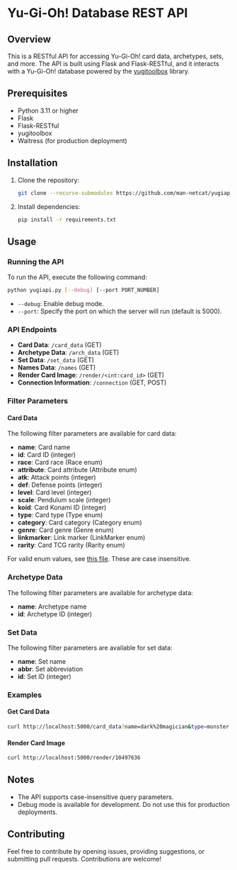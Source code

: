 # Yu-Gi-Oh! Database REST API

## Overview

This is a RESTful API for accessing Yu-Gi-Oh! card data, archetypes, sets, and more. The API is built using Flask and Flask-RESTful, and it interacts with a Yu-Gi-Oh! database powered by the [yugitoolbox](https://github.com/man-netcat/yugitoolbox) library.

## Prerequisites

- Python 3.11 or higher
- Flask
- Flask-RESTful
- yugitoolbox
- Waitress (for production deployment)

## Installation

1. Clone the repository:

    ```bash
    git clone --recurse-submodules https://github.com/man-netcat/yugiapi.git
    ```

2. Install dependencies:

    ```bash
    pip install -r requirements.txt
    ```

## Usage

### Running the API

To run the API, execute the following command:

```bash
python yugiapi.py [--debug] [--port PORT_NUMBER]
```

- `--debug`: Enable debug mode.
- `--port`: Specify the port on which the server will run (default is 5000).

### API Endpoints

- **Card Data**: `/card_data` (GET)
- **Archetype Data**: `/arch_data` (GET)
- **Set Data**: `/set_data` (GET)
- **Names Data**: `/names` (GET)
- **Render Card Image**: `/render/<int:card_id>` (GET)
- **Connection Information**: `/connection` (GET, POST)

### Filter Parameters
#### Card Data
The following filter parameters are available for card data:

- **name**: Card name
- **id**: Card ID (integer)
- **race**: Card race (Race enum)
- **attribute**: Card attribute (Attribute enum)
- **atk**: Attack points (integer)
- **def**: Defense points (integer)
- **level**: Card level (integer)
- **scale**: Pendulum scale (integer)
- **koid**: Card Konami ID (integer)
- **type**: Card type (Type enum)
- **category**: Card category (Category enum)
- **genre**: Card genre (Genre enum)
- **linkmarker**: Link marker (LinkMarker enum)
- **rarity**: Card TCG rarity (Rarity enum)

For valid enum values, see [this file](https://github.com/man-netcat/yugitoolbox/blob/main/src/enums.py). These are case insensitive.

### Archetype Data
The following filter parameters are available for archetype data:

- **name**: Archetype name
- **id**: Archetype ID (integer)

### Set Data
The following filter parameters are available for set data:

- **name**: Set name
- **abbr**: Set abbreviation
- **id**: Set ID (integer)

### Examples

#### Get Card Data

```bash
curl http://localhost:5000/card_data?name=dark%20magician&type=monster
```

#### Render Card Image

```bash
curl http://localhost:5000/render/10497636
```

## Notes

- The API supports case-insensitive query parameters.
- Debug mode is available for development. Do not use this for production deployments.

## Contributing

Feel free to contribute by opening issues, providing suggestions, or submitting pull requests. Contributions are welcome!
